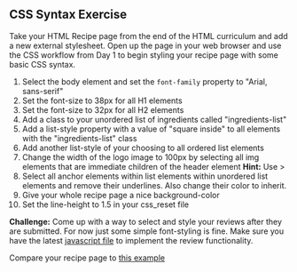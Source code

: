 ## CSS Syntax Exercise

Take your HTML Recipe page from the end of the HTML curriculum and add a new external stylesheet. Open up the page in your web browser and use the CSS workflow from Day 1 to begin styling your recipe page with some basic CSS syntax.

1. Select the body element and set the `font-family` property to "Arial, sans-serif"
2. Set the font-size to 38px for all H1 elements
3. Set the font-size to 32px for all H2 elements
4. Add a class to your unordered list of ingredients called "ingredients-list"
5. Add a list-style property with a value of "square inside" to all elements with the "ingredients-list" class
6. Add another list-style of your choosing to all ordered list elements
7. Change the width of the logo image to 100px by selecting all img elements that are immediate children of the header element **Hint:** Use >
8. Select all anchor elements within list elements within unordered list elements and remove their underlines. Also change their color to inherit.
9. Give your whole recipe page a nice background-color
10. Set the line-height to 1.5 in your css_reset file

**Challenge:** Come up with a way to select and style your reviews after they are submitted. For now just some simple font-styling is fine. Make sure you have the latest [javascript file](../../assets/external_javascript_example.js) to implement the review functionality.

Compare your recipe page to [this example](../../assets/css_syntax_exercise.css)
